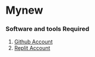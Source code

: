 # Mynew
### Software and tools Required
1. [Github Account](https://github.com)
2. [Replit Account](https://replit.com)
